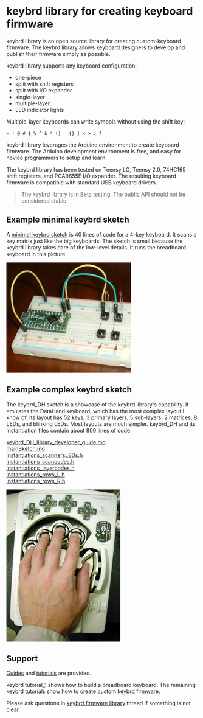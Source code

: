 keybrd library for creating keyboard firmware
=============================================
keybrd library is an open source library for creating custom-keyboard firmware.
The keybrd library allows keyboard designers to develop and publish their firmware simply as possible.

keybrd library supports any keyboard configuration:
* one-piece
* split with shift registers
* split with I/O expander
* single-layer
* multiple-layer
* LED indicator lights

Multiple-layer keyboards can write symbols without using the shift key:

    ~ ! @ # $ % ^ & * () _ {} | < > : ?

keybrd library leverages the Arduino environment to create keyboard firmware.
The Arduino development environment is free, and easy for novice programmers to setup and learn.

The keybrd library has been tested on Teensy LC, Teensy 2.0, 74HC165 shift registers, and PCA9655E I/O expander.
The resulting keyboard firmware is compatible with standard USB keyboard drivers.

> The keybrd library is in Beta testing.  The public API should not be considered stable.

Example minimal keybrd sketch
-----------------------------
A [minimal keybrd sketch](/tutorials/keybrd_1_breadboard/keybrd_1_breadboard.ino)
is 40 lines of code for a 4-key keyboard.
It scans a key matrix just like the big keyboards.
The sketch is small because the keybrd library takes care of the low-level details.
It runs the breadboard keyboard in this picture.

<img src="tutorials/keybrd_1_breadboard/basic_breadboard_keyboard_front.JPG" title="basic breadboard keyboard" alt="basic breadboard keyboard" height="290" width="328">

Example complex keybrd sketch
-----------------------------
The keybrd_DH sketch is a showcase of the keybrd library's capability.
It emulates the DataHand keyboard, which has the most complex layout I know of.
Its layout has 52 keys, 3 primary layers, 5 sub-layers, 2 matrices, 8 LEDs, and blinking LEDs.
Most layouts are much simpler.
keybrd_DH and its instantiation files contain about 800 lines of code.

[keybrd_DH_library_developer_guide.md](https://github.com/wolfv6/keybrd_DH/blob/master/doc/keybrd_DH_library_developer_guide.md)<br>
[mainSketch.ino](https://github.com/wolfv6/keybrd_DH/blob/master/examples/keybrd_DH/mainSketch.cpp)<br>
[instantiations_scannersLEDs.h](https://github.com/wolfv6/keybrd_DH/blob/master/src/instantiations_pins.h)<br>
[instantiations_scancodes.h](https://github.com/wolfv6/keybrd_DH/blob/master/src/instantiations_scancodes.h)<br>
[instantiations_layercodes.h](https://github.com/wolfv6/keybrd_DH/blob/master/src/instantiations_layercodes.h)<br>
[instantiations_rows_L.h](https://github.com/wolfv6/keybrd_DH/blob/master/src/instantiations_rows_L.h)<br>
[instantiations_rows_R.h](https://github.com/wolfv6/keybrd_DH/blob/master/src/instantiations_rows_R.h)

![hweller](images/datahand.jpg "DataHand")

Support
-------
[Guides](doc) and [tutorials](tutorials) are provided.

keybrd tutorial_1 shows how to build a breadboard keyboard.
The remaining [keybrd tutorials](tutorials) show how to create custom keybrd firmware.

Please ask questions in [keybrd firmware library](https://geekhack.org/index.php?topic=83599.0) thread if something is not clear.
